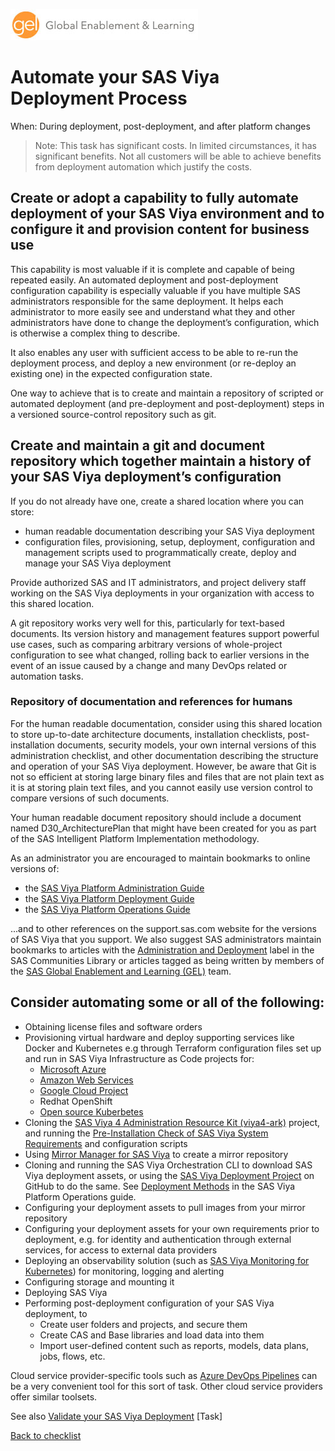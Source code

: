![Global Enablement & Learning](/img/gel_banner_logo_tech-partners.jpg)

# Automate your SAS Viya Deployment Process

<!--
SortString: 0010
Description: Automate the process of creating and configuring your SAS Viya deployment
Tags: Initial,New,Done
Topic: Kubernetes & IT Admin
Essential: Yes
Authors: David Stern
-->
When: During deployment, post-deployment, and after platform changes

> Note: This task has significant costs. In limited circumstances, it has significant benefits. Not all customers will be able to achieve benefits from deployment automation which justify the costs.

## Create or adopt a capability to fully automate deployment of your SAS Viya environment and to configure it and provision content for business use

This capability is most valuable if it is complete and capable of being repeated easily. An automated deployment and post-deployment configuration capability is especially valuable if you have multiple SAS administrators responsible for the same deployment. It helps each administrator to more easily see and understand what they and other administrators have done to change the deployment’s configuration, which is otherwise a complex thing to describe.

It also enables any user with sufficient access to be able to re-run the deployment process, and deploy a new environment (or re-deploy an existing one) in the expected configuration state.

One way to achieve that is to create and maintain a repository of scripted or automated deployment (and pre-deployment and post-deployment) steps in a versioned source-control repository such as git.

## Create and maintain a git and document repository which together maintain a history of your SAS Viya deployment’s configuration

If you do not already have one, create a shared location where you can store:

* human readable documentation describing your SAS Viya deployment
* configuration files, provisioning, setup, deployment, configuration and management scripts used to programmatically create, deploy and manage your SAS Viya deployment

Provide authorized SAS and IT administrators, and project delivery staff working on the SAS Viya deployments in your organization with access to this shared location.

A git repository works very well for this, particularly for text-based documents. Its version history and management features support powerful use cases, such as comparing arbitrary versions of whole-project configuration to see what changed, rolling back to earlier versions in the event of an issue caused by a change and many DevOps related or automation tasks.

### Repository of documentation and references for humans

For the human readable documentation, consider using this shared location to store up-to-date architecture documents, installation checklists, post-installation documents, security models, your own internal versions of this administration checklist, and other documentation describing the structure and operation of your SAS Viya deployment. However, be aware that Git is not so efficient at storing large binary files and files that are not plain text as it is at storing plain text files, and you cannot easily use version control to compare versions of such documents.

Your human readable document repository should include a document named D30_ArchitecturePlan that might have been created for you as part of the SAS Intelligent Platform Implementation methodology.

As an administrator you are encouraged to maintain bookmarks to online versions of:

* the [SAS Viya Platform Administration Guide](https://go.documentation.sas.com/doc/en/sasadmincdc/default/sasadminwlcm/home.htm)
* the [SAS Viya Platform Deployment Guide](https://go.documentation.sas.com/doc/en/itopscdc/default/dplyml0phy0dkr/titlepage.htm?fromDefault=)
* the [SAS Viya Platform Operations Guide](https://go.documentation.sas.com/doc/en/itopscdc/default/itopswlcm/home.htm?homeOnFail)

...and to other references on the support.sas.com website for the versions of SAS Viya that you support. We also suggest SAS administrators maintain bookmarks to articles with the [Administration and Deployment](https://communities.sas.com/t5/SAS-Communities-Library/tkb-p/library/label-name/administration%20and%20deployment) label in the SAS Communities Library or articles tagged as being written by members of the [SAS Global Enablement and Learning (GEL)](https://communities.sas.com/t5/tag/GEL/tg-p/board-id/library) team.

## Consider automating some or all of the following:

* Obtaining license files and software orders
* Provisioning virtual hardware and deploy supporting services like Docker and Kubernetes e.g through Terraform configuration files set up and run in SAS Viya Infrastructure as Code projects for:
    * [Microsoft Azure](https://github.com/sassoftware/viya4-iac-azure)
    * [Amazon Web Services](https://github.com/sassoftware/viya4-iac-aws)
    * [Google Cloud Project](https://github.com/sassoftware/viya4-iac-gcp)
    * Redhat OpenShift
    * [Open source Kuberbetes](https://github.com/sassoftware/viya4-iac-k8s)
* Cloning the [SAS Viya 4 Administration Resource Kit (viya4-ark)](https://github.com/sassoftware/viya4-ark) project, and running the [Pre-Installation Check of SAS Viya System Requirements](https://github.com/sassoftware/viya4-ark/tree/master/pre_install_report) and configuration scripts
* Using [Mirror Manager for SAS Viya](https://support.sas.com/en/documentation/install-center/viya/deployment-tools/4/mirror-manager.html) to create a mirror repository
* Cloning and running the SAS Viya Orchestration CLI to download SAS Viya deployment assets, or using the [SAS Viya Deployment Project](https://github.com/sassoftware/viya4-deployment) on GitHub to do the same. See [Deployment Methods](https://go.documentation.sas.com/doc/en/itopscdc/default/itopscon/p0839p972nrx25n1dq264egtgrcq.htm) in the SAS Viya Platform Operations guide.
* Configuring your deployment assets to pull images from your mirror repository
* Configuring your deployment assets for your own requirements prior to deployment, e.g. for identity and authentication through external services, for access to external data providers
* Deploying an observability solution (such as [SAS Viya Monitoring for Kubernetes](https://github.com/sassoftware/viya4-monitoring-kubernetes)) for monitoring, logging and alerting
* Configuring storage and mounting it
* Deploying SAS Viya
* Performing post-deployment configuration of your SAS Viya deployment, to
    * Create user folders and projects, and secure them
    * Create CAS and Base libraries and load data into them
    * Import user-defined content such as reports, models, data plans, jobs, flows, etc.

Cloud service provider-specific tools such as [Azure DevOps Pipelines](https://learn.microsoft.com/en-us/azure/devops/pipelines/get-started/what-is-azure-pipelines?view=azure-devops) can be a very convenient tool for this sort of task. Other cloud service providers offer similar toolsets.

See also [Validate your SAS Viya Deployment](./validate_deployment.md) [Task]

[Back to checklist](../checklist.md)